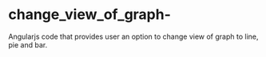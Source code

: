 # change_view_of_graph-
Angularjs code that provides user an option to change view of graph to line, pie and bar.
